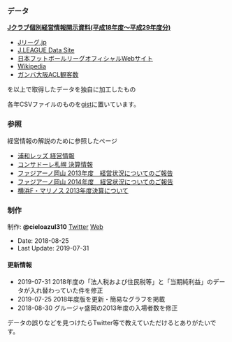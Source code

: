 ### データ

[**Jクラブ個別経営情報開示資料(平成18年度〜平成29年度分)**](
https://www.jleague.jp/aboutj/management/club-h28kaiji.html)

- [Jリーグ.jp](https://www.jleague.jp/)  
- [J.LEAGUE Data Site](https://data.j-league.or.jp/SFTP01/)  
- [日本フットボールリーグオフィシャルWebサイト](http://www.jfl.or.jp/)  
- [Wikipedia](https://ja.wikipedia.org/wiki/)  
- [ガンバ大阪ACL観客数](http://datadata.zashiki.com/gamba/att/douinacl.htm)

を以上で取得したデータを独自に加工したもの

各年CSVファイルのものを[gist](https://gist.github.com/cieloazul310/a3e3ec037eef2e996d1b5791b3ade1ba)に置いています。

### 参照

経営情報の解説のために参照したページ

- [浦和レッズ 経営情報](//www.urawa-reds.co.jp/club/managdata.html)
- [コンサドーレ札幌 決算情報](//www.consadole-sapporo.jp/club/settlement/)
- [ファジアーノ岡山 2013年度　経営状況についてのご報告](//www.fagiano-okayama.com/news/p1398334491.html)
- [ファジアーノ岡山 2014年度　経営状況についてのご報告](//www.fagiano-okayama.com/news/p1429706533.html)
- [横浜F・マリノス 2013年度決算について](//www.f-marinos.com/news/detail/2014-05-08/120000/113119)

### 制作

制作: **@cieloazul310**   [Twitter](https://twitter.com/cieloazul310)   [Web](https://cieloazul310.github.io/)

- Date: 2018-08-25
- Last Update: 2019-07-31

#### 更新情報

- 2019-07-31 2018年度の「法人税および住民税等」と「当期純利益」のデータが入れ替わっていた件を修正
- 2019-07-25 2018年度版を更新・簡易なグラフを掲載
- 2018-08-30 グルージャ盛岡の2013年度の入場者数を修正

データの誤りなどを見つけたらTwitter等で教えていただけるとありがたいです。
